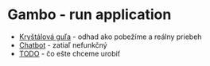 # Gambo - run application


* [Kryštálová guľa](Architecture/memos/crystalBall/crystalBall.md) - odhad ako pobežíme a reálny priebeh
* [Chatbot](Architecture/memos/chatbot.md) - zatiaľ nefunkčný
* [TODO](Architecture/memos/todo.md) - čo ešte chceme urobiť
